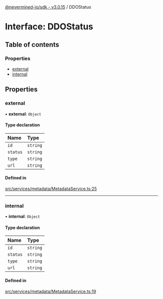 [@nevermined-io/sdk - v3.0.15](../code-reference.md) / DDOStatus

# Interface: DDOStatus

## Table of contents

### Properties

- [external](DDOStatus.md#external)
- [internal](DDOStatus.md#internal)

## Properties

### external

• **external**: `Object`

#### Type declaration

| Name     | Type     |
| :------- | :------- |
| `id`     | `string` |
| `status` | `string` |
| `type`   | `string` |
| `url`    | `string` |

#### Defined in

[src/services/metadata/MetadataService.ts:25](https://github.com/nevermined-io/sdk-js/blob/3d026574f8051d1cb4151e3441edbece52bfb907/src/services/metadata/MetadataService.ts#L25)

---

### internal

• **internal**: `Object`

#### Type declaration

| Name     | Type     |
| :------- | :------- |
| `id`     | `string` |
| `status` | `string` |
| `type`   | `string` |
| `url`    | `string` |

#### Defined in

[src/services/metadata/MetadataService.ts:19](https://github.com/nevermined-io/sdk-js/blob/3d026574f8051d1cb4151e3441edbece52bfb907/src/services/metadata/MetadataService.ts#L19)
